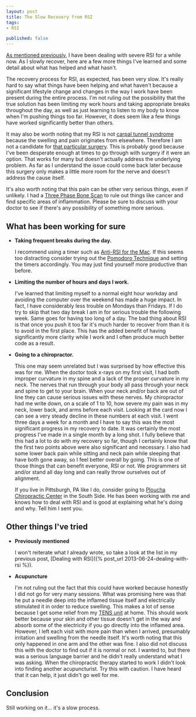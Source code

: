 ```yaml
---
layout: post
title: The Slow Recovery from RSI
tags:
- RSI

published: false
---
```


<p class="intro"><a href="{% post_url 2013-06-24-dealing-with-rsi %}">As mentioned previously</a>, I have been dealing with severe RSI for a while now. As I slowly recover, here are a few more things I've learned and some detail about what has helped and what hasn't.</p>

The recovery process for RSI, as expected, has been very slow. It's really hard to say what things have been helping and what haven't because a significant lifestyle change and changes in the way I work have been present during the entire process. I'm not ruling out the possibility that the true solution has been limiting my work hours and taking appropriate breaks throughout the day, as well as just learning to listen to my body to know when I'm pushing things too far. However, it does seem like a few things have worked significantly better than others.

It may also be worth noting that my RSI is not [carpal tunnel syndrome](http://en.wikipedia.org/wiki/Carpal_tunnel_syndrome) because the swelling and pain originates from elsewhere. Therefore I am not a candidate for [that particular surgery](http://www.webmd.com/pain-management/carpal-tunnel/open-carpal-tunnel-surgery-for-carpal-tunnel-syndrome). This is probably good because I've been desperate enough at times to go through with surgery if it were an option. That works for many but doesn't actually address the underlying problem. As far as I understand the issue could come back later because this surgery only makes a little more room for the nerve and doesn't address the cause itself.

It's also worth noting that this pain can be other very serious things, even if unlikely. I had a [Three Phase Bone Scan](http://en.wikipedia.org/wiki/Bone_scintigraphy) to rule out things like cancer and find specific areas of inflammation. Please be sure to discuss with your doctor to see if there's any possibility of something more serious.


## What has been working for sure

*   __Taking frequent breaks during the day.__

    I recommend using a timer such as [Anti-RSI for the Mac](http://tech.inhelsinki.nl/antirsi/). If this seems too distracting consider trying out the [Pomodoro Technique](http://en.wikipedia.org/wiki/Pomodoro_Technique) and setting the timers accordingly. You may just find yourself more productive than before.

*   __Limiting the number of hours and days I work.__

    I've learned that limiting myself to a normal eight hour workday and avoiding the computer over the weekend has made a huge impact. In fact, I have considerably less trouble on Mondays than Fridays. If I do try to skip that two day break I am in for serious trouble the following week. Same goes for having too long of a day. The bad thing about RSI is that once you push it too far it's much harder to recover from than it is to avoid in the first place. This has the added benefit of having significantly more clarity while I work and I often produce much better code as a result.

*   __Going to a chiropractor.__

    This one may seem unrelated but I was surprised by how effective this was for me. When the doctor took x-rays on my first visit, I had both improper curvature in my spine and a lack of the proper curvature in my neck. The nerves that run through your body all pass through your neck and spine to get to your brain.  When your neck and/or back are out of line they can cause serious issues with these nerves. My chiropractor had me write down, on a scale of 1 to 10, how severe my pain was in my neck, lower back, and arms before each visit. Looking at the card now I can see a very steady decline in these numbers at each visit. I went three days a week for a month and I have to say this was the most significant progress in my recovery to date. It was certainly the most progress I've made in a single month by a long shot. I fully believe that this had a lot to do with my recovery so far, though I certainly know that the first two points above were also significant and necessary. I also had some lower back pain while sitting and neck pain while sleeping that have both gone away, so I feel better overall by going. This is one of those things that can benefit everyone, RSI or not. We programmers sit and/or stand all day long and can really throw ourselves out of alignment.

    If you live in Pittsburgh, PA like I do, consider going to [Ploucha Chiropractic Center](http://www.mypittsburghchiro.com/) in the South Side. He has been working with me and knows how to deal with RSI and is good at explaining what he's doing and why. Tell him I sent you.


## Other things I've tried

*   __Previously mentioned__

    I won't reiterate what I already wrote, so take a look at the list in my previous post, [Dealing with RSI]({% post_url 2013-06-24-dealing-with-rsi %}).

*   __Acupuncture‎__

    I'm not ruling out the fact that this could have worked because honestly I did not go for very many sessions. What was promising here was that he put a needle deep into the inflamed tissue itself and electrically stimulated it in order to reduce swelling. This makes a lot of sense because I get some relief from my [TENS unit](http://en.wikipedia.org/wiki/Transcutaneous_electrical_nerve_stimulation) at home. This should work better because your skin and other tissue doesn't get in the way and absorb some of the electricity if you go directly into the inflamed area. However, I left each visit with more pain than when I arrived, presumably irritation and swelling from the needle itself. It's worth noting that this only happened in one arm and the other was fine. I also did not discuss this with the doctor to find out if it is normal or not. I wanted to, but there was a serious language barrier and he didn't really understand what I was asking. When the chiropractic therapy started to work I didn't look into finding another acupuncturist. Try this with caution. I have heard that it can help, it just didn't go well for me.


## Conclusion

Still working on it... it's a slow process.